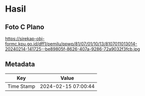 # Hasil

## Foto C Plano

https://sirekap-obj-formc.kpu.go.id/dff1/pemilu/ppwp/81/07/01/10/13/8107011013014-20240214-141725--be89805f-8626-407a-9286-72a9032f3fcb.jpg


## Metadata

| Key        | Value               |
| ---------- | ------------------- |
| Time Stamp | 2024-02-15 07:00:44 |



